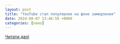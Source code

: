 ```yaml
---
layout: post
title: "YouTube стал популярнее на фоне замедления"
date: 2024-08-07 13:46:59 +0000
categories: [news]
---
```


[Читати далі](https://ura.news/news/1052802442)
